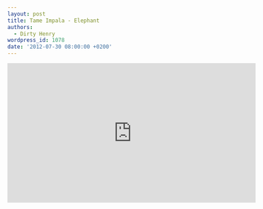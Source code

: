 ```yaml
---
layout: post
title: Tame Impala - Elephant
authors:
  - Dirty Henry
wordpress_id: 1078
date: '2012-07-30 08:00:00 +0200'
---
```

<iframe width="560" height="315" src="http://www.youtube.com/embed/b0jqPvpn3sY" frameborder="0" allowfullscreen></iframe>
